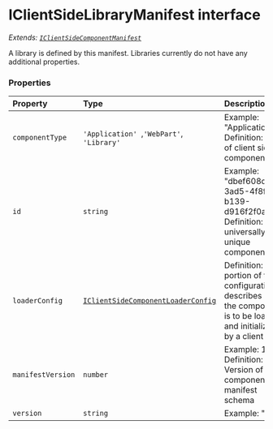 # IClientSideLibraryManifest interface

_Extends: [`IClientSideComponentManifest`](iclientsidecomponentmanifest.md)_



 
A library is defined by this manifest. Libraries currently do not have any additional properties. 





### Properties

| Property	   | Type	| Description|
|:-------------|:-------|:-----------|
|`componentType`      | `'Application' `,` 'WebPart' `,` 'Library'` | Example: "Application"  Definition: Type of client side component |
|`id`      | `string` | Example: "dbef608d-3ad5-4f8f-b139-d916f2f0a294"  Definition: A universally unique component id |
|`loaderConfig`      | [`IClientSideComponentLoaderConfig`](iclientsidecomponentloaderconfig.md) |   Definition: This portion of the configuration describes how the component is to be loaded and initialized by a  client |
|`manifestVersion`      | `number` | Example: 1  Definition: Version of the component manifest schema |
|`version`      | `string` | Example: "1 |




